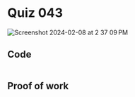 # Quiz 043

<img width="max" alt="Screenshot 2024-02-08 at 2 37 09 PM" src="https://github.com/hasmhib/unit3-2024/assets/142870448/fc9b8628-2d5f-4db0-a3b9-b4fa6c87efb6">

## Code

```py

```

## Proof of work
